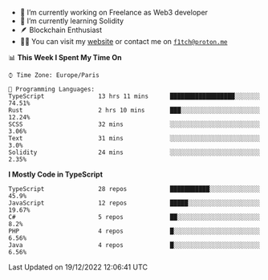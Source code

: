 - 🔭 I’m currently working on Freelance as Web3 developer
- 🌱 I’m currently learning Solidity
- 🪶 Blockchain Enthusiast
- 👨‍💻 You can visit my [website](https://f1tch.xyz) or contact me on [`f1tch@proton.me`](mailto:f1tch@proton.me)

<!--START_SECTION:waka-->
📊 **This Week I Spent My Time On** 

```text
⌚︎ Time Zone: Europe/Paris

💬 Programming Languages: 
TypeScript               13 hrs 11 mins      ██████████████████░░░░░░░   74.51% 
Rust                     2 hrs 10 mins       ███░░░░░░░░░░░░░░░░░░░░░░   12.24% 
SCSS                     32 mins             ░░░░░░░░░░░░░░░░░░░░░░░░░   3.06% 
Text                     31 mins             ░░░░░░░░░░░░░░░░░░░░░░░░░   3.0% 
Solidity                 24 mins             ░░░░░░░░░░░░░░░░░░░░░░░░░   2.35%

```

**I Mostly Code in TypeScript** 

```text
TypeScript               28 repos            ███████████░░░░░░░░░░░░░░   45.9% 
JavaScript               12 repos            █████░░░░░░░░░░░░░░░░░░░░   19.67% 
C#                       5 repos             ██░░░░░░░░░░░░░░░░░░░░░░░   8.2% 
PHP                      4 repos             █░░░░░░░░░░░░░░░░░░░░░░░░   6.56% 
Java                     4 repos             █░░░░░░░░░░░░░░░░░░░░░░░░   6.56%

```



 Last Updated on 19/12/2022 12:06:41 UTC
<!--END_SECTION:waka-->
